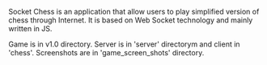 Socket Chess is an application that allow users to play simplified version of chess through Internet.
It is based on Web Socket technology and mainly written in JS.

Game is in v1.0 directory.
Server is in 'server' directorym and client in 'chess'.
Screenshots are in 'game_screen_shots' directory.
